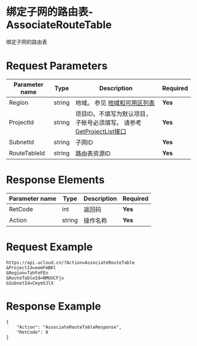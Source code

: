 # 绑定子网的路由表-AssociateRouteTable

绑定子网的路由表

# Request Parameters
|Parameter name|Type|Description|Required|
|---|---|---|---|
|Region|string|地域。 参见 [地域和可用区列表](api/summary/regionlist)|**Yes**|
|ProjectId|string|项目ID。不填写为默认项目，子帐号必须填写。 请参考[GetProjectList接口](api/summary/get_project_list)|**Yes**|
|SubnetId|string|子网ID|**Yes**|
|RouteTableId|string|路由表资源ID|**Yes**|

# Response Elements
|Parameter name|Type|Description|Required|
|---|---|---|---|
|RetCode|int|返回码|**Yes**|
|Action|string|操作名称|**Yes**|

# Request Example
```
https://api.ucloud.cn/?Action=AssociateRouteTable
&ProjectId=eemFmBKl
&Region=TahFeFEn
&RouteTableId=NMUUCFjx
&SubnetId=CmymSJlX
```

# Response Example
```
{
    "Action": "AssociateRouteTableResponse", 
    "RetCode": 0
}
```


